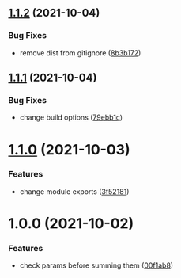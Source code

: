 ## [1.1.2](https://github.com/beniutek/test-release/compare/v1.1.1...v1.1.2) (2021-10-04)


### Bug Fixes

* remove dist from gitignore ([8b3b172](https://github.com/beniutek/test-release/commit/8b3b1727a14c0ccaadb5ea38e56d48dccfcf6d86))

## [1.1.1](https://github.com/beniutek/test-release/compare/v1.1.0...v1.1.1) (2021-10-04)


### Bug Fixes

* change build options ([79ebb1c](https://github.com/beniutek/test-release/commit/79ebb1cf3ba5b587b48b28bc0f5d6f29792d6162))

# [1.1.0](https://github.com/beniutek/test-release/compare/v1.0.0...v1.1.0) (2021-10-03)


### Features

* change module exports ([3f52181](https://github.com/beniutek/test-release/commit/3f52181e800902765b7248e45823bda45da1edc1))

# 1.0.0 (2021-10-02)


### Features

* check params before summing them ([00f1ab8](https://github.com/beniutek/test-release/commit/00f1ab87ef4ab7bb7a678aaf544a3751e2dbc5ae))
